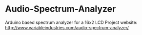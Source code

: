 # Audio-Spectrum-Analyzer
Arduino based spectrum analyzer for a 16x2 LCD
Project website: http://www.variableindustries.com/audio-spectrum-analyzer/
